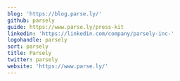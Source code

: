 ```yaml
---
blog: 'https://blog.parse.ly/'
github: parsely
guide: https://www.parse.ly/press-kit
linkedin: 'https://linkedin.com/company/parsely-inc-'
logohandle: parsely
sort: parsely
title: Parsely
twitter: parsely
website: 'https://www.parse.ly/'
---
```

